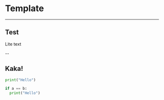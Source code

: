 # Template

---

## Test

Lite text

--

## Kaka!

```python [ ]
print("Hello")

if a == b:
  print("Hello")
```
